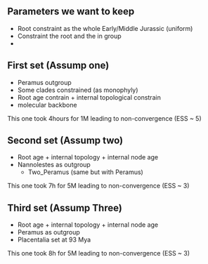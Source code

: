 ## Parameters we want to keep
 * Root constraint as the whole Early/Middle Jurassic (uniform)
 * Constraint the root and the in group
 *
 
 
## First set (Assump one)
 * Peramus outgroup
 * Some clades constrained (as monophyly)
 * Root age contrain + internal topological constrain
 * molecular backbone

This one took 4hours for 1M leading to non-convergence (ESS ~ 5)


## Second set (Assump two)
 * Root age + internal topology + internal node age
 * Nannolestes as outgroup
 	* Two_Peramus (same but with Peramus)
 
 
This one took 7h for 5M leading to non-convergence (ESS ~ 3)


## Third set (Assump Three)
 * Root age + internal topology + internal node age
 * Peramus as outgroup
 * Placentalia set at 93 Mya
 
 
This one took 8h for 5M leading to non-convergence (ESS ~ 3)
 

 
 